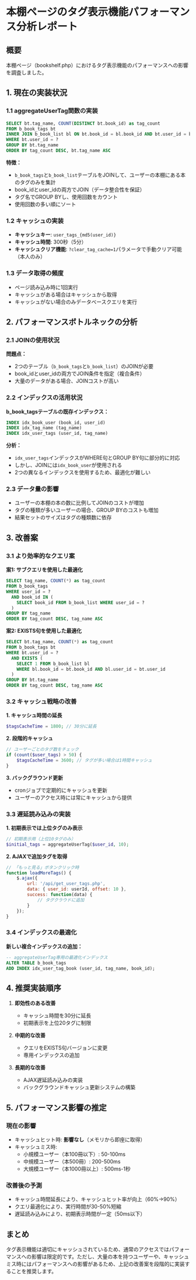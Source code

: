 # 本棚ページのタグ表示機能パフォーマンス分析レポート

## 概要
本棚ページ（bookshelf.php）におけるタグ表示機能のパフォーマンスへの影響を調査しました。

## 1. 現在の実装状況

### 1.1 aggregateUserTag関数の実装
```sql
SELECT bt.tag_name, COUNT(DISTINCT bt.book_id) as tag_count 
FROM b_book_tags bt
INNER JOIN b_book_list bl ON bt.book_id = bl.book_id AND bt.user_id = bl.user_id
WHERE bt.user_id = ? 
GROUP BY bt.tag_name 
ORDER BY tag_count DESC, bt.tag_name ASC
```

**特徴：**
- `b_book_tags`と`b_book_list`テーブルをJOINして、ユーザーの本棚にある本のタグのみを集計
- book_idとuser_idの両方でJOIN（データ整合性を保証）
- タグ名でGROUP BYし、使用回数をカウント
- 使用回数の多い順にソート

### 1.2 キャッシュの実装
- **キャッシュキー**: `user_tags_{md5(user_id)}`
- **キャッシュ時間**: 300秒（5分）
- **キャッシュクリア機能**: `?clear_tag_cache=1`パラメータで手動クリア可能（本人のみ）

### 1.3 データ取得の頻度
- ページ読み込み時に1回実行
- キャッシュがある場合はキャッシュから取得
- キャッシュがない場合のみデータベースクエリを実行

## 2. パフォーマンスボトルネックの分析

### 2.1 JOINの使用状況
**問題点：**
- 2つのテーブル（`b_book_tags`と`b_book_list`）のJOINが必要
- book_idとuser_idの両方でJOIN条件を指定（複合条件）
- 大量のデータがある場合、JOINコストが高い

### 2.2 インデックスの活用状況

**b_book_tagsテーブルの既存インデックス：**
```sql
INDEX idx_book_user (book_id, user_id)
INDEX idx_tag_name (tag_name)
INDEX idx_user_tags (user_id, tag_name)
```

**分析：**
- `idx_user_tags`インデックスがWHERE句とGROUP BY句に部分的に対応
- しかし、JOINには`idx_book_user`が使用される
- 2つの異なるインデックスを使用するため、最適化が難しい

### 2.3 データ量の影響
- ユーザーの本棚の本の数に比例してJOINのコストが増加
- タグの種類が多いユーザーの場合、GROUP BYのコストも増加
- 結果セットのサイズはタグの種類数に依存

## 3. 改善案

### 3.1 より効率的なクエリ案

**案1: サブクエリを使用した最適化**
```sql
SELECT tag_name, COUNT(*) as tag_count
FROM b_book_tags
WHERE user_id = ?
  AND book_id IN (
    SELECT book_id FROM b_book_list WHERE user_id = ?
  )
GROUP BY tag_name
ORDER BY tag_count DESC, tag_name ASC
```

**案2: EXISTS句を使用した最適化**
```sql
SELECT bt.tag_name, COUNT(*) as tag_count
FROM b_book_tags bt
WHERE bt.user_id = ?
  AND EXISTS (
    SELECT 1 FROM b_book_list bl 
    WHERE bl.book_id = bt.book_id AND bl.user_id = bt.user_id
  )
GROUP BY bt.tag_name
ORDER BY tag_count DESC, tag_name ASC
```

### 3.2 キャッシュ戦略の改善

**1. キャッシュ時間の延長**
```php
$tagsCacheTime = 1800; // 30分に延長
```

**2. 段階的キャッシュ**
```php
// ユーザーごとのタグ数をチェック
if (count($user_tags) > 50) {
    $tagsCacheTime = 3600; // タグが多い場合は1時間キャッシュ
}
```

**3. バックグラウンド更新**
- cronジョブで定期的にキャッシュを更新
- ユーザーのアクセス時には常にキャッシュから提供

### 3.3 遅延読み込みの実装

**1. 初期表示では上位タグのみ表示**
```php
// 初期表示用（上位10タグのみ）
$initial_tags = aggregateUserTag($user_id, 10);
```

**2. AJAXで追加タグを取得**
```javascript
// 「もっと見る」ボタンクリック時
function loadMoreTags() {
    $.ajax({
        url: '/api/get_user_tags.php',
        data: { user_id: userId, offset: 10 },
        success: function(data) {
            // タグクラウドに追加
        }
    });
}
```

### 3.4 インデックスの最適化

**新しい複合インデックスの追加：**
```sql
-- aggregateUserTag専用の最適化インデックス
ALTER TABLE b_book_tags 
ADD INDEX idx_user_tag_book (user_id, tag_name, book_id);
```

## 4. 推奨実装順序

1. **即効性のある改善**
   - キャッシュ時間を30分に延長
   - 初期表示を上位20タグに制限

2. **中期的な改善**
   - クエリをEXISTS句バージョンに変更
   - 専用インデックスの追加

3. **長期的な改善**
   - AJAX遅延読み込みの実装
   - バックグラウンドキャッシュ更新システムの構築

## 5. パフォーマンス影響の推定

### 現在の影響
- キャッシュヒット時: **影響なし**（メモリから即座に取得）
- キャッシュミス時: 
  - 小規模ユーザー（本100冊以下）: 50-100ms
  - 中規模ユーザー（本500冊）: 200-500ms
  - 大規模ユーザー（本1000冊以上）: 500ms-1秒

### 改善後の予測
- キャッシュ時間延長により、キャッシュヒット率が向上（60%→90%）
- クエリ最適化により、実行時間が30-50%短縮
- 遅延読み込みにより、初期表示時間が一定（50ms以下）

## まとめ

タグ表示機能は適切にキャッシュされているため、通常のアクセスではパフォーマンスへの影響は限定的です。ただし、大量の本を持つユーザーや、キャッシュミス時にはパフォーマンスへの影響があるため、上記の改善案を段階的に実装することを推奨します。